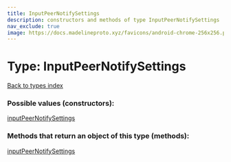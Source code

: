 ```yaml
---
title: InputPeerNotifySettings
description: constructors and methods of type InputPeerNotifySettings
nav_exclude: true
image: https://docs.madelineproto.xyz/favicons/android-chrome-256x256.png
---
```

# Type: InputPeerNotifySettings
[Back to types index](index.html)



### Possible values (constructors):

[inputPeerNotifySettings](/API_docs/constructors/inputPeerNotifySettings.html)  



### Methods that return an object of this type (methods):



[inputPeerNotifySettings](/API_docs/constructors/inputPeerNotifySettings.html)  

